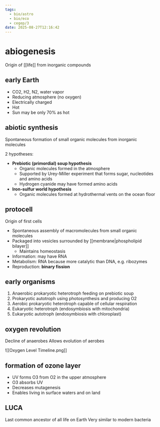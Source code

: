```yaml
---
tags:
  - bio/astro
  - bio/eco
  - cegep/3
date: 2025-08-27T12:16:42
---
```


# abiogenesis

Origin of [[life]] from inorganic compounds

## early Earth

- CO2, H2, N2, water vapor
- Reducing atmosphere (no oxygen)
- Electrically charged
- Hot
- Sun may be only 70% as hot

## abiotic synthesis

Spontaneous formation of small organic molecules from inorganic molecules

2 hypotheses:

- **Prebiotic (primordial) soup hypothesis**
	- Organic molecules formed in the atmosphere
	- Supported by Urey-Miller experiment that forms sugar, nucleotides and amino acids
	- Hydrogen cyanide may have formed amino acids
- **Iron-sulfur world hypothesis**
	- Organic molecules formed at hydrothermal vents on the ocean floor

## protocell

Origin of first cells

- Spontaneous assembly of macromolecules from small organic molecules
- Packaged into vesicles surrounded by [[membrane|phospholipid bilayer]]
	- Maintains homeostasis
- Information: may have RNA
- Metabolism: RNA because more catalytic than DNA, e.g. ribozymes
- Reproduction: **binary fission**

## early organisms

1. Anaerobic prokaryotic heterotroph feeding on prebiotic soup
2. Prokaryotic autotroph using photosynthesis and producing O2
3. Aerobic prokaryotic heterotroph capable of cellular respiration
4. Eukaryotic heterotroph (endosymbiosis with mitochondria)
5. Eukaryotic autotroph (endosymbiosis with chloroplast)

## oxygen revolution

Decline of anaerobes 
Allows evolution of aerobes

![[Oxygen Level Timeline.png]]

## formation of ozone layer

- UV forms O3 from O2 in the upper atmosphere
- O3 absorbs UV
- Decreases mutagenesis
- Enables living in surface waters and on land

## LUCA

Last common ancestor of all life on Earth
Very similar to modern bacteria